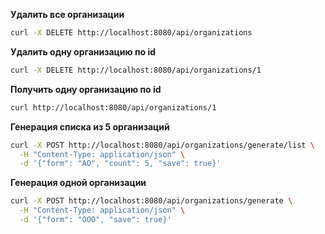 **Удалить все организации**

```bash
curl -X DELETE http://localhost:8080/api/organizations
```
 
**Удалить одну организацию по id**
```bash
curl -X DELETE http://localhost:8080/api/organizations/1
```

**Получить одну организацию по id**
```bash
curl http://localhost:8080/api/organizations/1
```

**Генерация списка из 5 организаций**
```bash
curl -X POST http://localhost:8080/api/organizations/generate/list \
  -H "Content-Type: application/json" \
  -d '{"form": "AO", "count": 5, "save": true}'
```

**Генерация одной организации**
```bash
curl -X POST http://localhost:8080/api/organizations/generate \
  -H "Content-Type: application/json" \
  -d '{"form": "OOO", "save": true}'
```